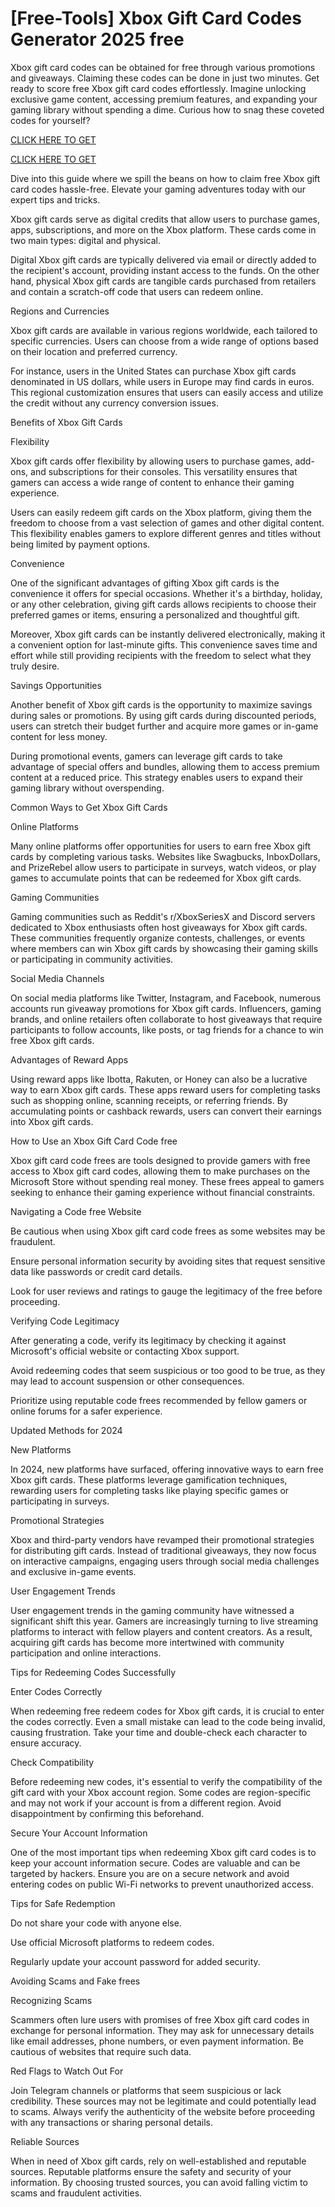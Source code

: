 # [Free-Tools] Xbox Gift Card Codes Generator 2025 free

Xbox gift card codes can be obtained for free through various promotions and giveaways. Claiming these codes can be done in just two minutes. Get ready to score free Xbox gift card codes effortlessly. Imagine unlocking exclusive game content, accessing premium features, and expanding your gaming library without spending a dime. Curious how to snag these coveted codes for yourself?

[CLICK HERE TO GET](https://appbitly.com/XBOX-GIFT-CARD)

[CLICK HERE TO GET](https://appbitly.com/XBOX-GIFT-CARD)


Dive into this guide where we spill the beans on how to claim free Xbox gift card codes hassle-free. Elevate your gaming adventures today with our expert tips and tricks.

Xbox gift cards serve as digital credits that allow users to purchase games, apps, subscriptions, and more on the Xbox platform. These cards come in two main types: digital and physical.

Digital Xbox gift cards are typically delivered via email or directly added to the recipient's account, providing instant access to the funds. On the other hand, physical Xbox gift cards are tangible cards purchased from retailers and contain a scratch-off code that users can redeem online.

Regions and Currencies

Xbox gift cards are available in various regions worldwide, each tailored to specific currencies. Users can choose from a wide range of options based on their location and preferred currency.

For instance, users in the United States can purchase Xbox gift cards denominated in US dollars, while users in Europe may find cards in euros. This regional customization ensures that users can easily access and utilize the credit without any currency conversion issues.

Benefits of Xbox Gift Cards

Flexibility

Xbox gift cards offer flexibility by allowing users to purchase games, add-ons, and subscriptions for their consoles. This versatility ensures that gamers can access a wide range of content to enhance their gaming experience.

Users can easily redeem gift cards on the Xbox platform, giving them the freedom to choose from a vast selection of games and other digital content. This flexibility enables gamers to explore different genres and titles without being limited by payment options.

Convenience

One of the significant advantages of gifting Xbox gift cards is the convenience it offers for special occasions. Whether it's a birthday, holiday, or any other celebration, giving gift cards allows recipients to choose their preferred games or items, ensuring a personalized and thoughtful gift.

Moreover, Xbox gift cards can be instantly delivered electronically, making it a convenient option for last-minute gifts. This convenience saves time and effort while still providing recipients with the freedom to select what they truly desire.

Savings Opportunities

Another benefit of Xbox gift cards is the opportunity to maximize savings during sales or promotions. By using gift cards during discounted periods, users can stretch their budget further and acquire more games or in-game content for less money.

During promotional events, gamers can leverage gift cards to take advantage of special offers and bundles, allowing them to access premium content at a reduced price. This strategy enables users to expand their gaming library without overspending.

Common Ways to Get Xbox Gift Cards

Online Platforms

Many online platforms offer opportunities for users to earn free Xbox gift cards by completing various tasks. Websites like Swagbucks, InboxDollars, and PrizeRebel allow users to participate in surveys, watch videos, or play games to accumulate points that can be redeemed for Xbox gift cards.

Gaming Communities

Gaming communities such as Reddit's r/XboxSeriesX and Discord servers dedicated to Xbox enthusiasts often host giveaways for Xbox gift cards. These communities frequently organize contests, challenges, or events where members can win Xbox gift cards by showcasing their gaming skills or participating in community activities.

Social Media Channels

On social media platforms like Twitter, Instagram, and Facebook, numerous accounts run giveaway promotions for Xbox gift cards. Influencers, gaming brands, and online retailers often collaborate to host giveaways that require participants to follow accounts, like posts, or tag friends for a chance to win free Xbox gift cards.

Advantages of Reward Apps

Using reward apps like Ibotta, Rakuten, or Honey can also be a lucrative way to earn Xbox gift cards. These apps reward users for completing tasks such as shopping online, scanning receipts, or referring friends. By accumulating points or cashback rewards, users can convert their earnings into Xbox gift cards.

How to Use an Xbox Gift Card Code free

Xbox gift card code frees are tools designed to provide gamers with free access to Xbox gift card codes, allowing them to make purchases on the Microsoft Store without spending real money. These frees appeal to gamers seeking to enhance their gaming experience without financial constraints.

Navigating a Code free Website

Be cautious when using Xbox gift card code frees as some websites may be fraudulent.

Ensure personal information security by avoiding sites that request sensitive data like passwords or credit card details.

Look for user reviews and ratings to gauge the legitimacy of the free before proceeding.

Verifying Code Legitimacy

After generating a code, verify its legitimacy by checking it against Microsoft's official website or contacting Xbox support.

Avoid redeeming codes that seem suspicious or too good to be true, as they may lead to account suspension or other consequences.

Prioritize using reputable code frees recommended by fellow gamers or online forums for a safer experience.

Updated Methods for 2024

New Platforms

In 2024, new platforms have surfaced, offering innovative ways to earn free Xbox gift cards. These platforms leverage gamification techniques, rewarding users for completing tasks like playing specific games or participating in surveys.

Promotional Strategies

Xbox and third-party vendors have revamped their promotional strategies for distributing gift cards. Instead of traditional giveaways, they now focus on interactive campaigns, engaging users through social media challenges and exclusive in-game events.

User Engagement Trends

User engagement trends in the gaming community have witnessed a significant shift this year. Gamers are increasingly turning to live streaming platforms to interact with fellow players and content creators. As a result, acquiring gift cards has become more intertwined with community participation and online interactions.

Tips for Redeeming Codes Successfully

Enter Codes Correctly

When redeeming free redeem codes for Xbox gift cards, it is crucial to enter the codes correctly. Even a small mistake can lead to the code being invalid, causing frustration. Take your time and double-check each character to ensure accuracy.

Check Compatibility

Before redeeming new codes, it's essential to verify the compatibility of the gift card with your Xbox account region. Some codes are region-specific and may not work if your account is from a different region. Avoid disappointment by confirming this beforehand.

Secure Your Account Information

One of the most important tips when redeeming Xbox gift card codes is to keep your account information secure. Codes are valuable and can be targeted by hackers. Ensure you are on a secure network and avoid entering codes on public Wi-Fi networks to prevent unauthorized access.

Tips for Safe Redemption

Do not share your code with anyone else.

Use official Microsoft platforms to redeem codes.

Regularly update your account password for added security.

Avoiding Scams and Fake frees

Recognizing Scams

Scammers often lure users with promises of free Xbox gift card codes in exchange for personal information. They may ask for unnecessary details like email addresses, phone numbers, or even payment information. Be cautious of websites that require such data.

Red Flags to Watch Out For

Join Telegram channels or platforms that seem suspicious or lack credibility. These sources may not be legitimate and could potentially lead to scams. Always verify the authenticity of the website before proceeding with any transactions or sharing personal details.

Reliable Sources

When in need of Xbox gift cards, rely on well-established and reputable sources. Reputable platforms ensure the safety and security of your information. By choosing trusted sources, you can avoid falling victim to scams and fraudulent activities. 